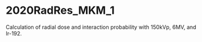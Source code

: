 # 2020RadRes_MKM_1
Calculation of radial dose and interaction probability with 150kVp, 6MV, and Ir-192.
